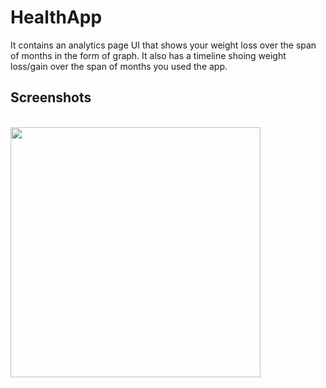 # HealthApp

It contains an analytics page UI that shows your weight loss over the span of months in the form of graph. It also has a timeline shoing weight loss/gain over the span of months you used the app.
<br/>
<h2>Screenshots</h2><br/>
<img src="https://github.com/invictus-15/blob/main/Screenshot.jpeg height="900em" width="400em" />


